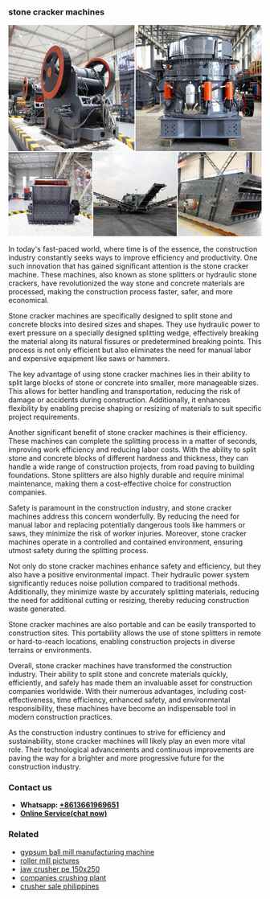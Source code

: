<h3>stone cracker machines</h3><img src='1706773696.jpg' alt=''><p>In today's fast-paced world, where time is of the essence, the construction industry constantly seeks ways to improve efficiency and productivity. One such innovation that has gained significant attention is the stone cracker machine. These machines, also known as stone splitters or hydraulic stone crackers, have revolutionized the way stone and concrete materials are processed, making the construction process faster, safer, and more economical.</p><p>Stone cracker machines are specifically designed to split stone and concrete blocks into desired sizes and shapes. They use hydraulic power to exert pressure on a specially designed splitting wedge, effectively breaking the material along its natural fissures or predetermined breaking points. This process is not only efficient but also eliminates the need for manual labor and expensive equipment like saws or hammers.</p><p>The key advantage of using stone cracker machines lies in their ability to split large blocks of stone or concrete into smaller, more manageable sizes. This allows for better handling and transportation, reducing the risk of damage or accidents during construction. Additionally, it enhances flexibility by enabling precise shaping or resizing of materials to suit specific project requirements.</p><p>Another significant benefit of stone cracker machines is their efficiency. These machines can complete the splitting process in a matter of seconds, improving work efficiency and reducing labor costs. With the ability to split stone and concrete blocks of different hardness and thickness, they can handle a wide range of construction projects, from road paving to building foundations. Stone splitters are also highly durable and require minimal maintenance, making them a cost-effective choice for construction companies.</p><p>Safety is paramount in the construction industry, and stone cracker machines address this concern wonderfully. By reducing the need for manual labor and replacing potentially dangerous tools like hammers or saws, they minimize the risk of worker injuries. Moreover, stone cracker machines operate in a controlled and contained environment, ensuring utmost safety during the splitting process.</p><p>Not only do stone cracker machines enhance safety and efficiency, but they also have a positive environmental impact. Their hydraulic power system significantly reduces noise pollution compared to traditional methods. Additionally, they minimize waste by accurately splitting materials, reducing the need for additional cutting or resizing, thereby reducing construction waste generated.</p><p>Stone cracker machines are also portable and can be easily transported to construction sites. This portability allows the use of stone splitters in remote or hard-to-reach locations, enabling construction projects in diverse terrains or environments.</p><p>Overall, stone cracker machines have transformed the construction industry. Their ability to split stone and concrete materials quickly, efficiently, and safely has made them an invaluable asset for construction companies worldwide. With their numerous advantages, including cost-effectiveness, time efficiency, enhanced safety, and environmental responsibility, these machines have become an indispensable tool in modern construction practices.</p><p>As the construction industry continues to strive for efficiency and sustainability, stone cracker machines will likely play an even more vital role. Their technological advancements and continuous improvements are paving the way for a brighter and more progressive future for the construction industry.</p><h3>Contact us</h3><ul><li><strong>Whatsapp:&nbsp;<a href="https://wa.me/8613661969651">+8613661969651</a></strong></li><li><a href="https://swt.shibang-china.com/?git&amp;zhl&amp;stone cracker machines"><strong>Online Service(chat now)</strong></a></li></ul><h3>Related</h3><ul><li><a href='gypsum ball mill manufacturing machine.md'>gypsum ball mill manufacturing machine</a></li><li><a href='roller mill pictures.md'>roller mill pictures</a></li><li><a href='jaw crusher pe 150x250.md'>jaw crusher pe 150x250</a></li><li><a href='companies crushing plant.md'>companies crushing plant</a></li><li><a href='crusher sale philippines.md'>crusher sale philippines</a></li></ul>